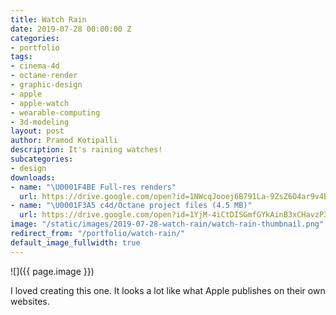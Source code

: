```yaml
---
title: Watch Rain
date: 2019-07-28 00:00:00 Z
categories:
- portfolio
tags:
- cinema-4d
- octane-render
- graphic-design
- apple
- apple-watch
- wearable-computing
- 3d-modeling
layout: post
author: Pramod Kotipalli
description: It's raining watches!
subcategories:
- design
downloads:
- name: "\U0001F4BE Full-res renders"
  url: https://drive.google.com/open?id=1NWcqJooej6B791La-9ZsZ6O4ar9v4Bvm
- name: "\U0001F3A5 c4d/Octane project files (4.5 MB)"
  url: https://drive.google.com/open?id=1YjM-4iCtDISGmfGYkAinB3xCHavzP3rm
image: "/static/images/2019-07-28-watch-rain/watch-rain-thumbnail.png"
redirect_from: "/portfolio/watch-rain/"
default_image_fullwidth: true
---
```


![]({{ page.image }})

I loved creating this one. It looks a lot like what Apple
publishes on their own websites.
